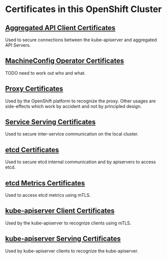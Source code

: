 # Certificates in this OpenShift Cluster

## [Aggregated API Client Certificates](Aggregated%20API%20Server%20Certificates/README.md)
Used to secure connections between the kube-apiserver and aggregated API Servers.



## [MachineConfig Operator Certificates](MachineConfig%20Operator%20Certificates/README.md)
TODO need to work out who and what.



## [Proxy Certificates](Proxy%20Certificates/README.md)
Used by the OpenShift platform to recognize the proxy.  Other usages are side-effects which work by accident and not by principled design.



## [Service Serving Certificates](Service%20Serving%20Certificates/README.md)
Used to secure inter-service communication on the local cluster.



## [etcd Certificates](etcd%20Certificates/README.md)
Used to secure etcd internal communication and by apiservers to access etcd.



## [etcd Metrics Certificates](etcd%20Metrics%20Certificates/README.md)
Used to access etcd metrics using mTLS.



## [kube-apiserver Client Certificates](kube-apiserver%20Client%20Certificates/README.md)
Used by the kube-apiserver to recognize clients using mTLS.



## [kube-apiserver Serving Certificates](kube-apiserver%20Serving%20Certificates/README.md)
Used by kube-apiserver clients to recognize the kube-apiserver.
